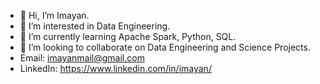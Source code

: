 - 👋 Hi, I’m Imayan.
- 👀 I’m interested in Data Engineering.
- 🌱 I’m currently learning Apache Spark, Python, SQL.
- 💞️ I’m looking to collaborate on Data Engineering and Science Projects. 
- Email: imayanmail@gmail.com
- LinkedIn: https://www.linkedin.com/in/imayan/
